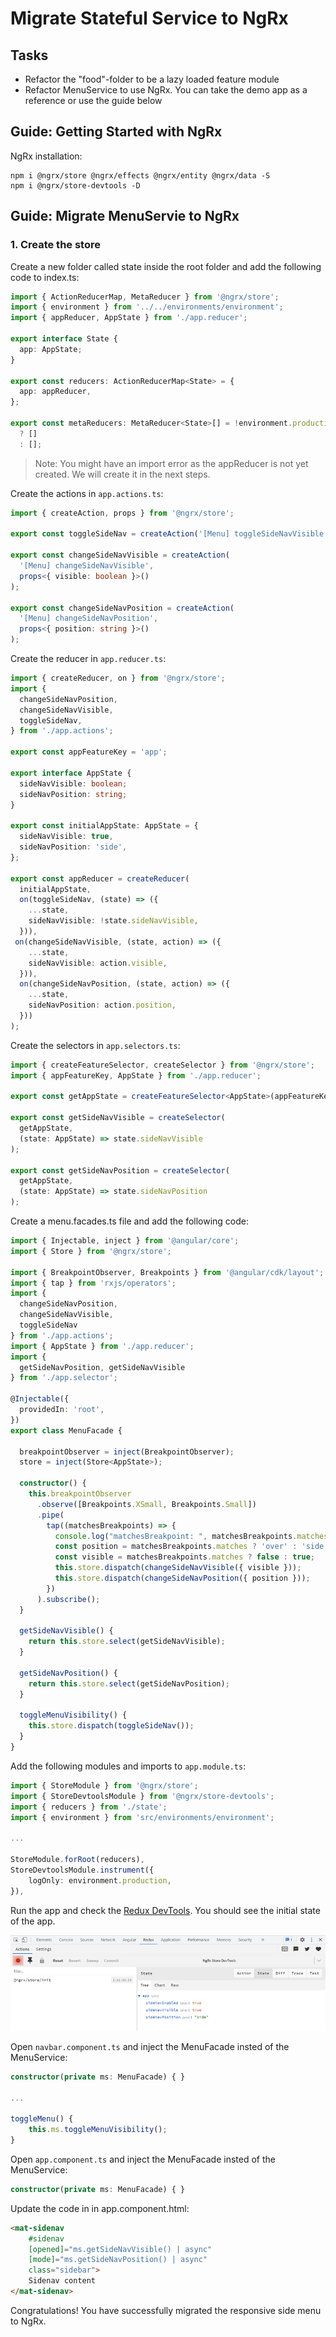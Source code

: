 # Migrate Stateful Service to NgRx

## Tasks

- Refactor the "food"-folder to be a lazy loaded feature module 
- Refactor MenuService to use NgRx. You can take the demo app as a reference or use the guide below

## Guide: Getting Started with NgRx

NgRx installation:

```
npm i @ngrx/store @ngrx/effects @ngrx/entity @ngrx/data -S
npm i @ngrx/store-devtools -D
```

## Guide: Migrate MenuServie to NgRx

### 1. Create the store

Create a new folder called state inside the root folder and add the following code to index.ts:

```typescript
import { ActionReducerMap, MetaReducer } from '@ngrx/store';
import { environment } from '../../environments/environment';
import { appReducer, AppState } from './app.reducer';

export interface State {
  app: AppState;
}

export const reducers: ActionReducerMap<State> = {
  app: appReducer,
};

export const metaReducers: MetaReducer<State>[] = !environment.production
  ? []
  : [];
```

>Note: You might have an import error as the appReducer is not yet created. We will create it in the next steps.

Create the actions in `app.actions.ts`:

```typescript   
import { createAction, props } from '@ngrx/store';

export const toggleSideNav = createAction('[Menu] toggleSideNavVisible');

export const changeSideNavVisible = createAction(
  '[Menu] changeSideNavVisible',
  props<{ visible: boolean }>()
);

export const changeSideNavPosition = createAction(
  '[Menu] changeSideNavPosition',
  props<{ position: string }>()
);
```

Create the reducer in `app.reducer.ts`:

```typescript
import { createReducer, on } from '@ngrx/store';
import {
  changeSideNavPosition,
  changeSideNavVisible,
  toggleSideNav,
} from './app.actions';

export const appFeatureKey = 'app';

export interface AppState {
  sideNavVisible: boolean;
  sideNavPosition: string;
}

export const initialAppState: AppState = {
  sideNavVisible: true,
  sideNavPosition: 'side',
};

export const appReducer = createReducer(
  initialAppState,
  on(toggleSideNav, (state) => ({
    ...state,
    sideNavVisible: !state.sideNavVisible,
  })),
 on(changeSideNavVisible, (state, action) => ({
    ...state,
    sideNavVisible: action.visible,
  })),
  on(changeSideNavPosition, (state, action) => ({
    ...state,
    sideNavPosition: action.position,
  }))
);
```

Create the selectors in `app.selectors.ts`:

```typescript
import { createFeatureSelector, createSelector } from '@ngrx/store';
import { appFeatureKey, AppState } from './app.reducer';

export const getAppState = createFeatureSelector<AppState>(appFeatureKey);

export const getSideNavVisible = createSelector(
  getAppState,
  (state: AppState) => state.sideNavVisible
);

export const getSideNavPosition = createSelector(
  getAppState,
  (state: AppState) => state.sideNavPosition
);
```

Create a menu.facades.ts file and add the following code:

```typescript
import { Injectable, inject } from '@angular/core';
import { Store } from '@ngrx/store';

import { BreakpointObserver, Breakpoints } from '@angular/cdk/layout';
import { tap } from 'rxjs/operators';
import {
  changeSideNavPosition,
  changeSideNavVisible,
  toggleSideNav
} from './app.actions';
import { AppState } from './app.reducer';
import {
  getSideNavPosition, getSideNavVisible
} from './app.selector';

@Injectable({
  providedIn: 'root',
})
export class MenuFacade {

  breakpointObserver = inject(BreakpointObserver);
  store = inject(Store<AppState>);

  constructor() {
    this.breakpointObserver
      .observe([Breakpoints.XSmall, Breakpoints.Small])
      .pipe(
        tap((matchesBreakpoints) => {
          console.log("matchesBreakpoint: ", matchesBreakpoints.matches);
          const position = matchesBreakpoints.matches ? 'over' : 'side';
          const visible = matchesBreakpoints.matches ? false : true;
          this.store.dispatch(changeSideNavVisible({ visible }));
          this.store.dispatch(changeSideNavPosition({ position }));
        })
      ).subscribe();
  }

  getSideNavVisible() {
    return this.store.select(getSideNavVisible);
  }

  getSideNavPosition() {
    return this.store.select(getSideNavPosition);
  }

  toggleMenuVisibility() {
    this.store.dispatch(toggleSideNav());
  }
}
```

Add the following modules and imports to `app.module.ts`:

```typescript
import { StoreModule } from '@ngrx/store';
import { StoreDevtoolsModule } from '@ngrx/store-devtools';
import { reducers } from './state';
import { environment } from 'src/environments/environment';

...

StoreModule.forRoot(reducers),
StoreDevtoolsModule.instrument({
    logOnly: environment.production,
}),
```

Run the app and check the [Redux DevTools](https://chrome.google.com/webstore/detail/redux-devtools/lmhkpmbekcpmknklioeibfkpmmfibljd). You should see the initial state of the app.

![Redux DevTools](_images/redux-dev-tools.png)

Open `navbar.component.ts` and inject the MenuFacade insted of the MenuService:

```typescript
constructor(private ms: MenuFacade) { }

...

toggleMenu() {
    this.ms.toggleMenuVisibility();
}
```

Open `app.component.ts` and inject the MenuFacade insted of the MenuService:

```typescript
constructor(private ms: MenuFacade) { }
```

Update the code in in app.component.html:

```html
<mat-sidenav
    #sidenav
    [opened]="ms.getSideNavVisible() | async"
    [mode]="ms.getSideNavPosition() | async"
    class="sidebar">
    Sidenav content
</mat-sidenav>
```

Congratulations! You have successfully migrated the responsive side menu to NgRx.
